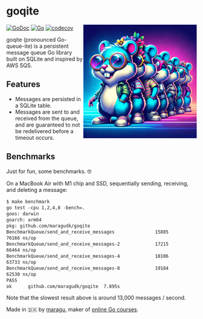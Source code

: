 # goqite

<img src="logo.png" alt="Logo" width="300" align="right">

[![GoDoc](https://pkg.go.dev/badge/github.com/maragudk/goqite)](https://pkg.go.dev/github.com/maragudk/goqite)
[![Go](https://github.com/maragudk/goqite/actions/workflows/ci.yml/badge.svg)](https://github.com/maragudk/goqite/actions/workflows/ci.yml)
[![codecov](https://codecov.io/gh/maragudk/goqite/graph/badge.svg?token=DxGkk2lLHF)](https://codecov.io/gh/maragudk/goqite)

goqite (pronounced Go-queue-ite) is a persistent message queue Go library built on SQLite and inspired by AWS SQS.

## Features

- Messages are persisted in a SQLite table.
- Messages are sent to and received from the queue, and are guaranteed to not be redelivered before a timeout occurs.

## Benchmarks

Just for fun, some benchmarks. 🤓

On a MacBook Air with M1 chip and SSD, sequentially sending, receiving, and deleting a message:

```shell
$ make benchmark
go test -cpu 1,2,4,8 -bench=.
goos: darwin
goarch: arm64
pkg: github.com/maragudk/goqite
BenchmarkQueue/send_and_receive_messages           	   15885	     76166 ns/op
BenchmarkQueue/send_and_receive_messages-2         	   17215	     66464 ns/op
BenchmarkQueue/send_and_receive_messages-4         	   18106	     63733 ns/op
BenchmarkQueue/send_and_receive_messages-8         	   19184	     62530 ns/op
PASS
ok  	github.com/maragudk/goqite	7.895s
```

Note that the slowest result above is around 13,000 messages / second.

Made in 🇩🇰 by [maragu](https://www.maragu.dk/), maker of [online Go courses](https://www.golang.dk/).
